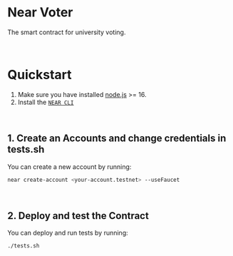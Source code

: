 # Near Voter

The smart contract for university voting.

<br />

# Quickstart

1. Make sure you have installed [node.js](https://nodejs.org/en/download/package-manager/) >= 16.
2. Install the [`NEAR CLI`](https://github.com/near/near-cli#setup)

<br />

## 1. Create an Accounts and change credentials in tests.sh
You can create a new account by running:

```bash
near create-account <your-account.testnet> --useFaucet
```

<br />


## 2. Deploy and test the Contract

You can deploy and run tests by running:

```bash
./tests.sh
```
